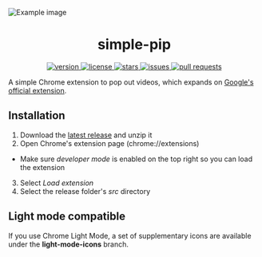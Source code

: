 ![Example image](https://raw.githubusercontent.com/sleepiie/simple-pip/main/screenshot.png)

<h1 align="center">simple-pip</h1>

<p align="center">
  <a href="https://github.com/sleepiie/simple-pip/releases" target="_blank">
    <img alt="version" src="https://img.shields.io/github/v/release/sleepiie/simple-pip?style=for-the-badge" />
  </a>
  <a href="https://github.com/sleepiie/simple-pip/blob/master/LICENSE.md" target="_blank">
    <img alt="license" src="https://img.shields.io/github/license/sleepiie/simple-pip?style=for-the-badge" />
  </a>
  <a href="https://github.com/sleepiie/simple-pip/blob/master/LICENSE.md" target="_blank">
    <img alt="stars" src="https://img.shields.io/github/stars/sleepiie/simple-pip?style=for-the-badge" />
  </a>
  <a href="https://github.com/sleepiie/simple-pip/blob/master/LICENSE.md" target="_blank">
    <img alt="issues" src="https://img.shields.io/github/issues/sleepiie/simple-pip?style=for-the-badge" />
  </a>
  <a href="https://github.com/sleepiie/simple-pip/blob/master/LICENSE.md" target="_blank">
    <img alt="pull requests" src="https://img.shields.io/github/issues-pr/sleepiie/simple-pip?style=for-the-badge" />
  </a>
</p>

A simple Chrome extension to pop out videos, which expands on [Google's official extension](https://chrome.google.com/webstore/detail/picture-in-picture-extens/hkgfoiooedgoejojocmhlaklaeopbecg).

## Installation

1. Download the [latest release](https://github.com/sleepiie/simple-pip/releases) and unzip it
2. Open Chrome's extension page (chrome://extensions)
- Make sure *developer mode* is enabled on the top right so you can load the extension
3. Select *Load extension*
4. Select the release folder's *src* directory

## Light mode compatible

If you use Chrome Light Mode, a set of supplementary icons are available under the **light-mode-icons** branch.
